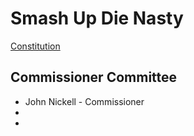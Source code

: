 # Smash Up Die Nasty

[Constitution](Constitution.md)

## Commissioner Committee

* John Nickell - Commissioner
*
*
